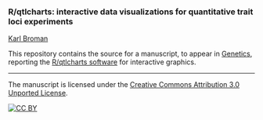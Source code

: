 ### R/qtlcharts: interactive data visualizations for quantitative trait loci experiments

[Karl Broman](http://kbroman.org)

This repository contains the source for a manuscript, to appear in
[Genetics](http://www.genetics.org), reporting the
[R/qtlcharts software](http://kbroman.org/qtlcharts) for interactive
graphics.

---

The manuscript is licensed under the
[Creative Commons Attribution 3.0 Unported License](http://creativecommons.org/licenses/by/3.0/).

[![CC BY](http://i.creativecommons.org/l/by/3.0/88x31.png)](http://creativecommons.org/licenses/by/3.0/)
